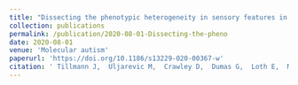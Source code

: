 ```yaml
---
title: "Dissecting the phenotypic heterogeneity in sensory features in autism spectrum disorder: a factor mixture modelling approach."
collection: publications
permalink: /publication/2020-08-01-Dissecting-the-pheno
date: 2020-08-01
venue: 'Molecular autism'
paperurl: 'https://doi.org/10.1186/s13229-020-00367-w'
citation: ' Tillmann J,  Uljarevic M,  Crawley D,  Dumas G,  Loth E,  Murphy D,  Buitelaar J,  Charman T,  AIMS-2-TRIALS group, &quot;Dissecting the phenotypic heterogeneity in sensory features in autism spectrum disorder: a factor mixture modelling approach..&quot; Molecular autism, 2020.'
---
```


